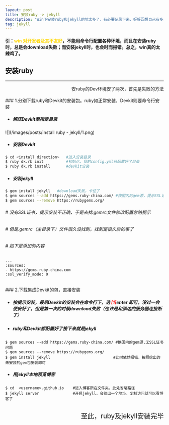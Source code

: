 ```yaml
---
layout: post
title: 安装ruby -> jekyll
description: "Win下安装ruby和jekyll的坑太多了，有必要记录下来，好好回想自己有多么的脑残"
tag: jekyll
---
```


#### 引：<b style="color:Gold">win 对开发者及其不友好</b>，不能用命令行配置各种环境，而且在安装ruby时，总是会download失败；而安装jekyll时，也会时而报错。总之，win真的太辣鸡了。

**安装ruby**
---
----


 <div style="text-align:right;LightSlateGray;fon-size:120%">安ruby的Dev环境安了两次，首先是失败的方法</div>
<br>
### 1.分别下载ruby和Devkit的安装包。ruby如正常安装，Devkit则要命令行安装



- ##### 解压Devkit至指定目录


![](/images/posts/install ruby - jekyll/1.png)


- ##### 安装Devkit

```bash
$ cd <install direction>   #进入安装目录
$ ruby dk.rb init          #初始化，我的config.yml已配置好了目录
$ ruby dk.rb install 	   #devkit安装
```


- ##### 安装jekyll

```bash
$ gem install jekyll   #download失败，卡住了
$ gem sources --add https://gems.ruby-china.com/ #换国内的gem源，提示SSL证书
$ gem sources --remove https://rubygems.org/

```

###### #  没有SSL证书，提示安装不正确，于是去找.gemrc文件修改配置忽略提示  

###### #  但是.gemrc（主目录下）文件很久没找到，找到是很久后的事了  

###### #  如下是添加的内容  

```
---
:sources:
- https://gems.ruby-china.com
:ssl_verify_mode: 0
```
<br />
### 2.下载集成Devkit的包，直接安装

- ##### 按提示安装，最后Devkit的安装会在命令行下，选 <b style="color:red">**[1]**</b>enter 即可，没过一会便安好了，但是第一次的时候download失败（也许是和那边的服务器连接断了）

- ##### ruby和Devkit都配置好了接下来就是jekyll

```
$ gem sources --add https://gems.ruby-china.com/ #换国内的gem源,无SSL证书问题
$ gem sources --remove https://rubygems.org/
$ gem install jekyll                            #此时依然报错，按照给出的未安装的gem包安装即可
```

- ##### 用jekyll本地预览博客

```
$ cd  <username>.github.io    #进入博客所在文件夹，此处省略路径
$ jekyll server               #开启jekyll，会给出一个地址，复制访问就可以看博客了

```  

<br>


 <div style="text-align:right;font-size:150%"> 至此，ruby及jekyll安装完毕 </div>
